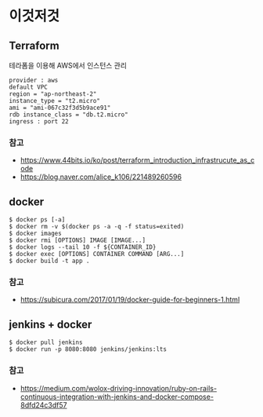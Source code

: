 # 이것저것

## Terraform

테라폼을 이용해 AWS에서 인스턴스 관리

```
provider : aws
default VPC
region = "ap-northeast-2"
instance_type = "t2.micro"
ami = "ami-067c32f3d5b9ace91"
rdb instance_class = "db.t2.micro"
ingress : port 22
```

### 참고
- https://www.44bits.io/ko/post/terraform_introduction_infrastrucute_as_code
- https://blog.naver.com/alice_k106/221489260596

## docker

```
$ docker ps [-a]
$ docker rm -v $(docker ps -a -q -f status=exited)
$ docker images
$ docker rmi [OPTIONS] IMAGE [IMAGE...]
$ docker logs --tail 10 -f ${CONTAINER_ID}
$ docker exec [OPTIONS] CONTAINER COMMAND [ARG...]
$ docker build -t app .

```

### 참고
- https://subicura.com/2017/01/19/docker-guide-for-beginners-1.html



## jenkins + docker

```
$ docker pull jenkins
$ docker run -p 8080:8080 jenkins/jenkins:lts

```

### 참고
- https://medium.com/wolox-driving-innovation/ruby-on-rails-continuous-integration-with-jenkins-and-docker-compose-8dfd24c3df57


